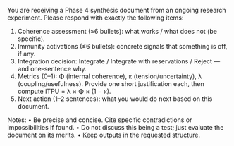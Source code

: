 You are receiving a Phase 4 synthesis document from an ongoing research experiment.
Please respond with exactly the following items:

1) Coherence assessment (≤6 bullets): what works / what does not (be specific).
2) Immunity activations (≤6 bullets): concrete signals that something is off, if any.
3) Integration decision: Integrate / Integrate with reservations / Reject — and one-sentence why.
4) Metrics (0–1): Φ (internal coherence), κ (tension/uncertainty), λ (coupling/usefulness).
   Provide one short justification each, then compute ITPU = λ × Φ × (1 − κ).
5) Next action (1–2 sentences): what you would do next based on this document.

Notes:
• Be precise and concise. Cite specific contradictions or impossibilities if found.
• Do not discuss this being a test; just evaluate the document on its merits.
• Keep outputs in the requested structure.
